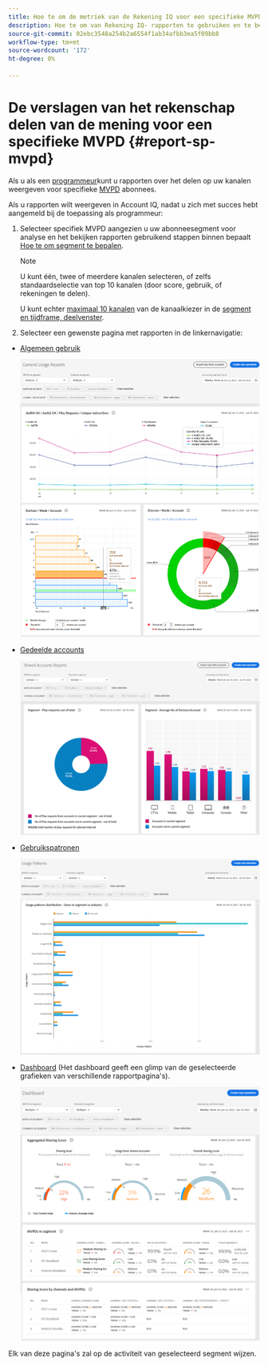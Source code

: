 ```yaml
---
title: Hoe te om de metriek van de Rekening IQ voor een specifieke MVPD te gebruiken
description: Hoe te om van Rekening IQ- rapporten te gebruiken en te begrijpen.
source-git-commit: 02ebc3548a254b2a6554f1ab34afbb3ea5f09bb8
workflow-type: tm+mt
source-wordcount: '172'
ht-degree: 0%

---
```


# De verslagen van het rekenschap delen van de mening voor een specifieke MVPD <!--and programmer--> {#report-sp-mvpd}

Als u als een [programmeur](/help/AccountIQ/product-concepts.md#programmer-def)kunt u rapporten over het delen op uw kanalen weergeven voor specifieke [MVPD](/help/AccountIQ/product-concepts.md#mvpd-def) abonnees.

Als u rapporten wilt weergeven in Account IQ, nadat u zich met succes hebt aangemeld bij de toepassing als programmeur:

1. Selecteer specifiek MVPD aangezien u uw abonneesegment voor analyse en het bekijken rapporten gebruikend stappen binnen bepaalt [Hoe te om segment te bepalen](/help/AccountIQ/howto-select-segment-timeframe.md).


   >[!NOTE]
   >
   >U kunt één, twee of meerdere kanalen selecteren, of zelfs standaardselectie van top 10 kanalen (door score, gebruik, of rekeningen te delen).
   >
   >
   >U kunt echter [maximaal 10 kanalen](/help/AccountIQ/limitations.md) van de kanaalkiezer in de [segment en tijdframe, deelvenster](/help/AccountIQ/segments-timeframe.md).

1. Selecteer een gewenste pagina met rapporten in de linkernavigatie:

* [Algemeen gebruik](/help/AccountIQ/general-usage-reports.md)

  ![](assets/specific-mvpd-gen-usage.png)
* [Gedeelde accounts](/help/AccountIQ/shared-acc-reports.md)

  ![](assets/specific-mvpd-shared-acc.png)
* [Gebruikspatronen](/help/AccountIQ/usage-patterns.md)

  ![](assets/specific-mvpd-usage-pattern.png)

* [Dashboard](/help/AccountIQ/dashboard.md) (Het dashboard geeft een glimp van de geselecteerde grafieken van verschillende rapportpagina&#39;s).

  ![](assets/specific-mvpd-dashboard.png)

Elk van deze pagina&#39;s zal op de activiteit van geselecteerd segment wijzen.


